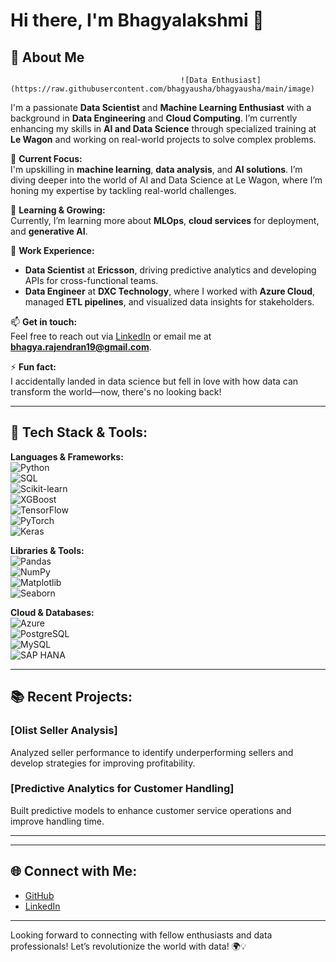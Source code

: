 # Hi there, I'm Bhagyalakshmi 👋

## 🌟 About Me  

                                          ![Data Enthusiast](https://raw.githubusercontent.com/bhagyausha/bhagyausha/main/image)

                                                  
I'm a passionate **Data Scientist** and **Machine Learning Enthusiast** with a background in **Data Engineering** and **Cloud Computing**. I’m currently enhancing my skills in **AI and Data Science** through specialized training at **Le Wagon** and working on real-world projects to solve complex problems.  


🔭 **Current Focus:**  
I'm upskilling in **machine learning**, **data analysis**, and **AI solutions**. I’m diving deeper into the world of AI and Data Science at Le Wagon, where I’m honing my expertise by tackling real-world challenges.

🌱 **Learning & Growing:**  
Currently, I’m learning more about **MLOps**, **cloud services** for deployment, and **generative AI**. 

💼 **Work Experience:**  
- **Data Scientist** at **Ericsson**, driving predictive analytics and developing APIs for cross-functional teams.
- **Data Engineer** at **DXC Technology**, where I worked with **Azure Cloud**, managed **ETL pipelines**, and visualized data insights for stakeholders.

📫 **Get in touch:**  
Feel free to reach out via [LinkedIn](https://www.linkedin.com/in/bhagyausha/) or email me at **bhagya.rajendran19@gmail.com**.

⚡ **Fun fact:**  
I accidentally landed in data science but fell in love with how data can transform the world—now, there's no looking back!

---

## 🚀 Tech Stack & Tools:

**Languages & Frameworks:**  
![Python](https://img.shields.io/badge/-Python-3776AB?logo=python&logoColor=white)  
![SQL](https://img.shields.io/badge/-SQL-4479A1?logo=postgresql&logoColor=white)  
![Scikit-learn](https://img.shields.io/badge/-ScikitLearn-F7931E?logo=scikit-learn&logoColor=white)  
![XGBoost](https://img.shields.io/badge/-XGBoost-FF6600?logo=xgboost&logoColor=white)  
![TensorFlow](https://img.shields.io/badge/-TensorFlow-FF6F00?logo=tensorflow&logoColor=white)  
![PyTorch](https://img.shields.io/badge/-PyTorch-EE4C2C?logo=pytorch&logoColor=white)  
![Keras](https://img.shields.io/badge/-Keras-D00000?logo=keras&logoColor=white)

**Libraries & Tools:**  
![Pandas](https://img.shields.io/badge/-Pandas-150458?logo=pandas&logoColor=white)  
![NumPy](https://img.shields.io/badge/-NumPy-013243?logo=numpy&logoColor=white)  
![Matplotlib](https://img.shields.io/badge/-Matplotlib-013243?logo=matplotlib&logoColor=white)  
![Seaborn](https://img.shields.io/badge/-Seaborn-3776AB?logoColor=white)

**Cloud & Databases:**  
![Azure](https://img.shields.io/badge/-Azure-0078D7?logo=microsoft-azure&logoColor=white)  
![PostgreSQL](https://img.shields.io/badge/-PostgreSQL-336791?logo=postgresql&logoColor=white)  
![MySQL](https://img.shields.io/badge/-MySQL-4479A1?logo=mysql&logoColor=white)  
![SAP HANA](https://img.shields.io/badge/-SAP%20HANA-0FAAFF?logo=sap&logoColor=white)

---

## 📚 Recent Projects:


### [Olist Seller Analysis]  
Analyzed seller performance to identify underperforming sellers and develop strategies for improving profitability.

### [Predictive Analytics for Customer Handling]  
Built predictive models to enhance customer service operations and improve handling time.

---

---

## 🌐 Connect with Me:
- [GitHub](https://github.com/bhagyausha)
- [LinkedIn](https://www.linkedin.com/in/bhagyausha/)

---

Looking forward to connecting with fellow enthusiasts and data professionals! Let’s revolutionize the world with data! 🌍💡
